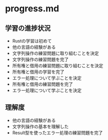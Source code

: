 # progress.md

## 学習の進捗状況

*   Rustの学習は初めて
*   他の言語の経験がある
*   文字列操作の練習問題に取り組むことを決定
*   文字列操作の練習問題を完了
*   所有権と借用の練習問題に取り組むことを決定
*   所有権と借用の学習を完了
*   エラー処理について学ぶことを決定
*   所有権と借用の練習問題を完了
*   エラー処理について学ぶことを決定

## 理解度

*   他の言語の経験がある
*   文字列操作の基本を理解した
*   Result型を使ったエラー処理の練習問題を完了